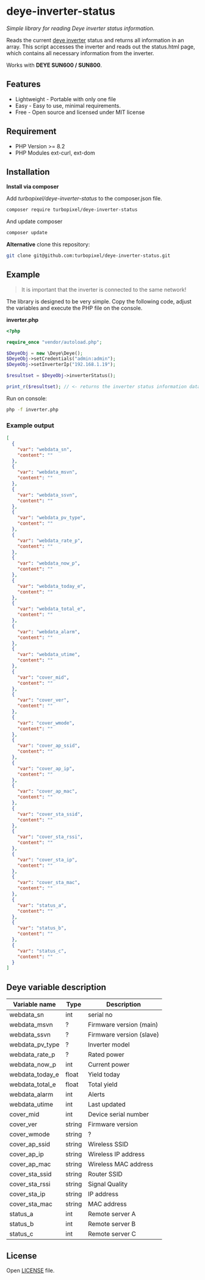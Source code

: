# deye-inverter-status

*Simple library for reading Deye inverter status information.*

Reads the current [deye inverter](https://www.deyeinverter.com/) status and returns all 
information in an array. This script accesses the inverter and reads out the status.html page, 
which contains all necessary information from the inverter.

Works with **DEYE SUN600 / SUN800**.

## Features

* Lightweight - Portable with only one file
* Easy - Easy to use, minimal requirements.
* Free - Open source and licensed under MIT license

## Requirement

* PHP Version >= 8.2
* PHP Modules ext-curl, ext-dom

## Installation

**Install via composer**

Add *turbopixel/deye-inverter-status* to the composer.json file.

```bash
composer require turbopixel/deye-inverter-status
```

And update composer

```bash
composer update
```

**Alternative** clone this repository:

```bash
git clone git@github.com:turbopixel/deye-inverter-status.git
```

## Example

> It is important that the inverter is connected to the same network!

The library is designed to be very simple. Copy the following code, adjust 
the variables and execute the PHP file on the console.

**inverter.php**
```php 
<?php

require_once "vendor/autoload.php";

$DeyeObj = new \Deye\Deye();
$DeyeObj->setCredentials("admin:admin");
$DeyeObj->setInverterIp("192.168.1.19");

$resultset = $DeyeObj->inverterStatus();

print_r($resultset); // <- returns the inverter status information data as an Array.
```

Run on console:

```bash
php -f inverter.php
```

### Example output

```json
[
  {
    "var": "webdata_sn",
    "content": ""
  },
  {
    "var": "webdata_msvn",
    "content": ""
  },
  {
    "var": "webdata_ssvn",
    "content": ""
  },
  {
    "var": "webdata_pv_type",
    "content": ""
  },
  {
    "var": "webdata_rate_p",
    "content": ""
  },
  {
    "var": "webdata_now_p",
    "content": ""
  },
  {
    "var": "webdata_today_e",
    "content": ""
  },
  {
    "var": "webdata_total_e",
    "content": ""
  },
  {
    "var": "webdata_alarm",
    "content": ""
  },
  {
    "var": "webdata_utime",
    "content": ""
  },
  {
    "var": "cover_mid",
    "content": ""
  },
  {
    "var": "cover_ver",
    "content": ""
  },
  {
    "var": "cover_wmode",
    "content": ""
  },
  {
    "var": "cover_ap_ssid",
    "content": ""
  },
  {
    "var": "cover_ap_ip",
    "content": ""
  },
  {
    "var": "cover_ap_mac",
    "content": ""
  },
  {
    "var": "cover_sta_ssid",
    "content": ""
  },
  {
    "var": "cover_sta_rssi",
    "content": ""
  },
  {
    "var": "cover_sta_ip",
    "content": ""
  },
  {
    "var": "cover_sta_mac",
    "content": ""
  },
  {
    "var": "status_a",
    "content": ""
  },
  {
    "var": "status_b",
    "content": ""
  },
  {
    "var": "status_c",
    "content": ""
  }
]
```

## Deye variable description

| Variable name   | Type   | Description              |
|-----------------|--------|--------------------------|
| webdata_sn      | int    | serial no                |
| webdata_msvn    | ?      | Firmware version (main)  |
| webdata_ssvn    | ?      | Firmware version (slave) |
| webdata_pv_type | ?      | Inverter model           |
| webdata_rate_p  | ?      | Rated power              |
| webdata_now_p   | int    | Current power            |
| webdata_today_e | float  | Yield today              |
| webdata_total_e | float  | Total yield              |
| webdata_alarm   | int    | Alerts                   |
| webdata_utime   | int    | Last updated             |
| cover_mid       | int    | Device serial number     |
| cover_ver       | string | Firmware version         |
| cover_wmode     | string | ?                        |
| cover_ap_ssid   | string | Wireless SSID            |
| cover_ap_ip     | string | Wireless IP address      |
| cover_ap_mac    | string | Wireless MAC address     |
| cover_sta_ssid  | string | Router SSID              |
| cover_sta_rssi  | string | Signal Quality           |
| cover_sta_ip    | string | IP address               |
| cover_sta_mac   | string | MAC address              |
| status_a        | int    | Remote server A          |
| status_b        | int    | Remote server B          |
| status_c        | int    | Remote server C          |

## License

Open [LICENSE](https://github.com/turbopixel/deye-inverter-status/blob/master/LICENSE) file.